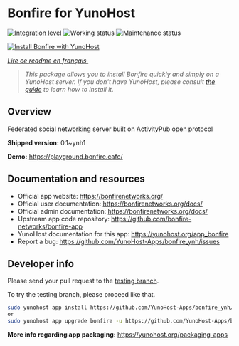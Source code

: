<!--
N.B.: This README was automatically generated by https://github.com/YunoHost/apps/tree/master/tools/README-generator
It shall NOT be edited by hand.
-->

# Bonfire for YunoHost

[![Integration level](https://dash.yunohost.org/integration/bonfire.svg)](https://dash.yunohost.org/appci/app/bonfire) ![Working status](https://ci-apps.yunohost.org/ci/badges/bonfire.status.svg) ![Maintenance status](https://ci-apps.yunohost.org/ci/badges/bonfire.maintain.svg)

[![Install Bonfire with YunoHost](https://install-app.yunohost.org/install-with-yunohost.svg)](https://install-app.yunohost.org/?app=bonfire)

*[Lire ce readme en français.](./README_fr.md)*

> *This package allows you to install Bonfire quickly and simply on a YunoHost server.
If you don't have YunoHost, please consult [the guide](https://yunohost.org/#/install) to learn how to install it.*

## Overview

Federated social networking server built on ActivityPub open protocol

**Shipped version:** 0.1~ynh1

**Demo:** https://playground.bonfire.cafe/
## Documentation and resources

* Official app website: <https://bonfirenetworks.org/>
* Official user documentation: <https://bonfirenetworks.org/docs/>
* Official admin documentation: <https://bonfirenetworks.org/docs/>
* Upstream app code repository: <https://github.com/bonfire-networks/bonfire-app>
* YunoHost documentation for this app: <https://yunohost.org/app_bonfire>
* Report a bug: <https://github.com/YunoHost-Apps/bonfire_ynh/issues>

## Developer info

Please send your pull request to the [testing branch](https://github.com/YunoHost-Apps/bonfire_ynh/tree/testing).

To try the testing branch, please proceed like that.

``` bash
sudo yunohost app install https://github.com/YunoHost-Apps/bonfire_ynh/tree/testing --debug
or
sudo yunohost app upgrade bonfire -u https://github.com/YunoHost-Apps/bonfire_ynh/tree/testing --debug
```

**More info regarding app packaging:** <https://yunohost.org/packaging_apps>
